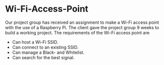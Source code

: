 # Wi-Fi-Access-Point

Our project group has received an assignment to make a Wi-Fi access point with the use of a Raspberry Pi.
The client gave the project group 9 weeks to build a working project.
The requirements of the Wi-Fi access point are
* Can host a Wi-Fi SSID.
* Can connect to an existing SSID.
* Can manage a Black- and Whitelist.
* Can search for the best signal.
